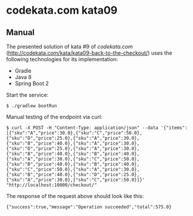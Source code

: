 # codekata.com kata09

## Manual

The presented solution of kata #9 of _codekata.com_ (http://codekata.com/kata/kata09-back-to-the-checkout/) uses the following technologies for its implementation:

* Gradle
* Java 8
* Spring Boot 2

Start the service:

```
$ ./gradlew bootRun
```

Manual testing of the endpoint via curl:

```
$ curl -X POST -H "Content-Type: application/json" --data '{"items":[{"sku":"A","price":30.0},{"sku":"C","price":50.0},{"sku":"D","price":25.0},{"sku":"A","price":30.0},{"sku":"B","price":40.0},{"sku":"A","price":30.0},{"sku":"D","price":25.0},{"sku":"A","price":30.0},{"sku":"B","price":40.0},{"sku":"B","price":40.0},{"sku":"A","price":30.0},{"sku":"C","price":50.0},{"sku":"B","price":40.0},{"sku":"B","price":40.0},{"sku":"C","price":50.0},{"sku":"A","price":30.0},{"sku":"B","price":40.0},{"sku":"D","price":25.0},{"sku":"A","price":30.0},{"sku":"C","price":50.0}]}' "http://localhost:10000/checkout/"
```

The response of the request above should look like this:

```
{"success":true,"message":"Operation succeeded","total":575.0}
```